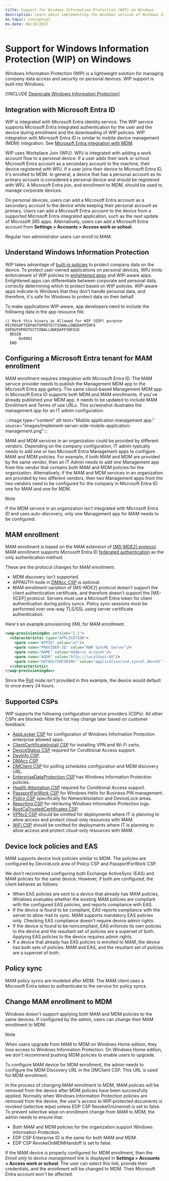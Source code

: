 ```yaml
---
title: Support for Windows Information Protection (WIP) on Windows
description: Learn about implementing the Windows version of Windows Information Protection (WIP), which is a lightweight solution for managing company data access and security on personal devices.
ms.topic: conceptual
ms.date: 08/10/2023
---
```


# Support for Windows Information Protection (WIP) on Windows

Windows Information Protection (WIP) is a lightweight solution for managing company data access and security on personal devices. WIP support is built into Windows.

[!INCLUDE [Deprecate Windows Information Protection](../security/information-protection/windows-information-protection/includes/wip-deprecation.md)]

<a name='integration-with-azure-ad'></a>

## Integration with Microsoft Entra ID

WIP is integrated with Microsoft Entra identity service. The WIP service supports Microsoft Entra integrated authentication for the user and the device during enrollment and the downloading of WIP policies. WIP integration with Microsoft Entra ID is similar to mobile device management (MDM) integration. See [Microsoft Entra integration with MDM](azure-active-directory-integration-with-mdm.md).

WIP uses Workplace Join (WPJ). WPJ is integrated with adding a work account flow to a personal device. If a user adds their work or school Microsoft Entra account as a secondary account to the machine, their device registered with WPJ. If a user joins their device to Microsoft Entra ID, it's enrolled to MDM. In general, a device that has a personal account as its primary account is considered a personal device and should be registered with WPJ. A Microsoft Entra join, and enrollment to MDM, should be used to manage corporate devices.

On personal devices, users can add a Microsoft Entra account as a secondary account to the device while keeping their personal account as primary. Users can add a Microsoft Entra account to the device from a supported Microsoft Entra integrated application, such as the next update of Microsoft 365 apps. Alternatively, users can add a Microsoft Entra account from **Settings > Accounts > Access work or school**.

Regular non administrator users can enroll to MAM.

## Understand Windows Information Protection

WIP takes advantage of [built-in policies](/windows/security/information-protection/windows-information-protection/protect-enterprise-data-using-wip) to protect company data on the device. To protect user-owned applications on personal devices, WPJ limits enforcement of WIP policies to [enlightened apps](/windows/security/information-protection/windows-information-protection/enlightened-microsoft-apps-and-wip) and WIP-aware apps. Enlightened apps can differentiate between corporate and personal data, correctly determining which to protect based on WIP policies. WIP-aware apps indicate to Windows that they don't handle personal data, and therefore, it's safe for Windows to protect data on their behalf.

To make applications WIP-aware, app developers need to include the following data in the app resource file.

``` syntax
// Mark this binary as Allowed for WIP (EDP) purpose
MICROSOFTEDPAUTOPROTECTIONALLOWEDAPPINFO EDPAUTOPROTECTIONALLOWEDAPPINFOID
  BEGIN
      0x0001
  END
```

<a name='configuring-an-azure-ad-tenant-for-mam-enrollment'></a>

## Configuring a Microsoft Entra tenant for MAM enrollment

MAM enrollment requires integration with Microsoft Entra ID. The MAM service provider needs to publish the Management MDM app to the Microsoft Entra app gallery. The same cloud-based Management MDM app in Microsoft Entra ID supports both MDM and MAM enrollments. If you've already published your MDM app, it needs to be updated to include MAM Enrollment and Terms of use URLs. This screenshot illustrates the management app for an IT admin configuration.

:::image type="content" alt-text="Mobile application management app." source="images/implement-server-side-mobile-application-management.png":::

MAM and MDM services in an organization could be provided by different vendors. Depending on the company configuration, IT admin typically needs to add one or two Microsoft Entra Management apps to configure MAM and MDM policies. For example, if both MAM and MDM are provided by the same vendor, then an IT Admin needs to add one Management app from this vendor that contains both MAM and MDM policies for the organization. Alternatively, if the MAM and MDM services in an organization are provided by two different vendors, then two Management apps from the two vendors need to be configured for the company in Microsoft Entra ID: one for MAM and one for MDM.

> [!NOTE]
> If the MDM service in an organization isn't integrated with Microsoft Entra ID and uses auto-discovery, only one Management app for MAM needs to be configured.

## MAM enrollment

MAM enrollment is based on the MAM extension of [[MS-MDE2] protocol](/openspecs/windows_protocols/ms-mde2/4d7eadd5-3951-4f1c-8159-c39e07cbe692). MAM enrollment supports Microsoft Entra ID [federated authentication](federated-authentication-device-enrollment.md) as the only authentication method.

These are the protocol changes for MAM enrollment:

- MDM discovery isn't supported.
- APPAUTH node in [DMAcc CSP](mdm/dmacc-csp.md) is optional.
- MAM enrollment variation of [MS-MDE2] protocol doesn't support the client authentication certificate, and therefore doesn't support the [MS-XCEP] protocol. Servers must use a Microsoft Entra token for client authentication during policy syncs. Policy sync sessions must be performed over one-way TLS/SSL using server certificate authentication.

Here's an example provisioning XML for MAM enrollment.

```xml
<wap-provisioningdoc version="1.1">
  <characteristic type="APPLICATION">
    <parm name="APPID" value="w7"/>
    <parm name="PROVIDER-ID" value="MAM SyncML Server"/>
    <parm name="NAME" value="mddprov account"/>
    <parm name="ADDR" value="http://localhost:88"/>
    <parm name="DEFAULTENCODING" value="application/vnd.syncml.dm+xml" />
  </characteristic>
</wap-provisioningdoc>
```

Since the [Poll](mdm/dmclient-csp.md#deviceproviderprovideridpoll) node isn't provided in this example, the device would default to once every 24 hours.

## Supported CSPs

WIP supports the following configuration service providers (CSPs). All other CSPs are blocked. Note the list may change later based on customer feedback:

- [AppLocker CSP](mdm/applocker-csp.md) for configuration of Windows Information Protection enterprise allowed apps.
- [ClientCertificateInstall CSP](mdm/clientcertificateinstall-csp.md) for installing VPN and Wi-Fi certs.
- [DeviceStatus CSP](mdm/devicestatus-csp.md) required for Conditional Access support.
- [DevInfo CSP](mdm/devinfo-csp.md).
- [DMAcc CSP](mdm/dmacc-csp.md).
- [DMClient CSP](mdm/dmclient-csp.md) for polling schedules configuration and MDM discovery URL.
- [EnterpriseDataProtection CSP](mdm/enterprisedataprotection-csp.md) has Windows Information Protection policies.
- [Health Attestation CSP](mdm/healthattestation-csp.md) required for Conditional Access support.
- [PassportForWork CSP](mdm/passportforwork-csp.md) for Windows Hello for Business PIN management.
- [Policy CSP](mdm/policy-configuration-service-provider.md) specifically for NetworkIsolation and DeviceLock areas.
- [Reporting CSP](mdm/reporting-csp.md) for retrieving Windows Information Protection logs.
- [RootCaTrustedCertificates CSP](mdm/rootcacertificates-csp.md).
- [VPNv2 CSP](mdm/vpnv2-csp.md) should be omitted for deployments where IT is planning to allow access and protect cloud-only resources with MAM.
- [WiFi CSP](mdm/wifi-csp.md) should be omitted for deployments where IT is planning to allow access and protect cloud-only resources with MAM.

## Device lock policies and EAS

MAM supports device lock policies similar to MDM. The policies are configured by DeviceLock area of Policy CSP and PassportForWork CSP.

We don't recommend configuring both Exchange ActiveSync (EAS) and MAM policies for the same device. However, if both are configured, the client behaves as follows:

- When EAS policies are sent to a device that already has MAM policies, Windows evaluates whether the existing MAM policies are compliant with the configured EAS policies, and reports compliance with EAS.
- If the device is found to be compliant, EAS reports compliance with the server to allow mail to sync. MAM supports mandatory EAS policies only. Checking EAS compliance doesn't require device admin rights.
- If the device is found to be noncompliant, EAS enforces its own policies to the device and the resultant set of policies are a superset of both. Applying EAS policies to the device requires admin rights.
- If a device that already has EAS policies is enrolled to MAM, the device has both sets of policies: MAM and EAS, and the resultant set of policies are a superset of both.

## Policy sync

MAM policy syncs are modeled after MDM. The MAM client uses a Microsoft Entra token to authenticate to the service for policy syncs.

## Change MAM enrollment to MDM

Windows doesn't support applying both MAM and MDM policies to the same devices. If configured by the admin, users can change their MAM enrollment to MDM.

> [!NOTE]
> When users upgrade from MAM to MDM on Windows Home edition, they lose access to Windows Information Protection. On Windows Home edition, we don't recommend pushing MDM policies to enable users to upgrade.

To configure MAM device for MDM enrollment, the admin needs to configure the MDM Discovery URL in the DMClient CSP. This URL is used for MDM enrollment.

In the process of changing MAM enrollment to MDM, MAM policies will be removed from the device after MDM policies have been successfully applied. Normally when Windows Information Protection policies are removed from the device, the user's access to WIP-protected documents is revoked (selective wipe) unless EDP CSP RevokeOnUnenroll is set to false. To prevent selective wipe on enrollment change from MAM to MDM, the admin needs to ensure that:

- Both MAM and MDM policies for the organization support Windows Information Protection.
- EDP CSP Enterprise ID is the same for both MAM and MDM.
- EDP CSP RevokeOnMDMHandoff is set to false.

If the MAM device is properly configured for MDM enrollment, then the *Enroll only to device management* link is displayed in **Settings > Accounts > Access work or school**. The user can select this link, provide their credentials, and the enrollment will be changed to MDM. Their Microsoft Entra account won't be affected.
